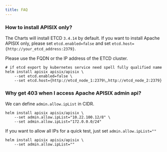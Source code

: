 ```yaml
---
title: FAQ
---
```


<!--
#
# Licensed to the Apache Software Foundation (ASF) under one or more
# contributor license agreements.  See the NOTICE file distributed with
# this work for additional information regarding copyright ownership.
# The ASF licenses this file to You under the Apache License, Version 2.0
# (the "License"); you may not use this file except in compliance with
# the License.  You may obtain a copy of the License at
#
#     http://www.apache.org/licenses/LICENSE-2.0
#
# Unless required by applicable law or agreed to in writing, software
# distributed under the License is distributed on an "AS IS" BASIS,
# WITHOUT WARRANTIES OR CONDITIONS OF ANY KIND, either express or implied.
# See the License for the specific language governing permissions and
# limitations under the License.
#
-->

### How to install APISIX only?

The Charts will install ETCD `3.4.14` by default. If you want to install Apache APISIX only, please set `etcd.enabled=false` and set `etcd.host={http://your_etcd_address:2379}`.

Please use the FQDN or the IP address of the ETCD cluster.

```shell
# if etcd export by kubernetes service need spell fully qualified name
helm install apisix apisix/apisix \
    --set etcd.enabled=false \
    --set etcd.host={http://etcd_node_1:2379\,http://etcd_node_2:2379}
```

### Why get 403 when I access Apache APISIX admin api?

We can define `admin.allow.ipList` in CIDR.

```shell
helm install apisix apisix/apisix \
    --set admin.allow.ipList="10.22.100.12/8" \
    --set admin.allow.ipList="172.0.0.0/24"
```

If you want to allow all IPs for a quick test, just set `admin.allow.ipList=""`

```shell
helm install apisix apisix/apisix \
    --set admin.allow.ipList=""
```
